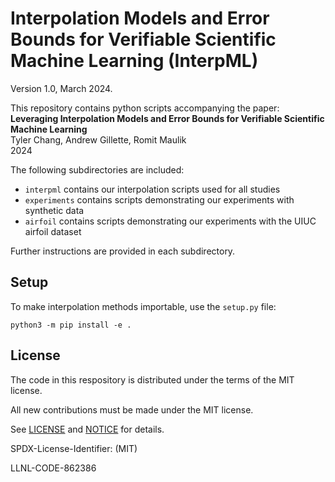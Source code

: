 # Interpolation Models and Error Bounds for Verifiable Scientific Machine Learning (InterpML)
Version 1.0, March 2024.

This repository contains python scripts accompanying the paper:\
**Leveraging Interpolation Models and Error Bounds for Verifiable Scientific Machine Learning**\
Tyler Chang, Andrew Gillette, Romit Maulik\
2024

   

The following subdirectories are included:
 - ``interpml`` contains our interpolation scripts used for all studies
 - ``experiments`` contains scripts demonstrating our experiments with synthetic data
 - ``airfoil`` contains scripts demonstrating our experiments with the UIUC airfoil dataset

Further instructions are provided in each subdirectory.

## Setup

To make interpolation methods importable, use the ``setup.py`` file:
```
python3 -m pip install -e .
```


License
----------------

The code in this respository is distributed under the terms of the MIT license.

All new contributions must be made under the MIT license.

See [LICENSE](https://github.com/LLNL/interpML/blob/main/LICENSE.md) and
[NOTICE](https://github.com/LLNL/interpML/blob/main/NOTICE.md) for details.

SPDX-License-Identifier: (MIT)

LLNL-CODE-862386 